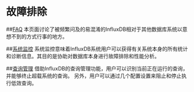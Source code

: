 # 故障排除

##[FAQ](Troubleshooting/faq.md)
本页面讨论了被频繁问及的易混淆的InfluxDB相对于其他数据库系统以意想不到的方式行事的地方。

##[系统监控](Troubleshooting/system_monitor.md)
系统监控意味着InfluxDB系统用户可以获得有关系统本身的所有统计和诊断信息。其目的是协助对数据库本身进行故障排除和性能分析。 

##[查询管理](Troubleshooting/query_management.md)
借助InfluxDB的查询管理功能，用户可以识别当前正在运行的查询，并能够终止超载系统的查询。 另外，用户可以通过几个配置设置来阻止和停止执行低效查询。
